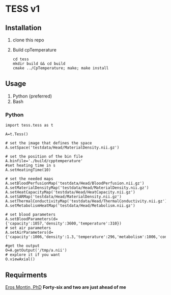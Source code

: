 # TESS v1

## Installation
1. clone this repo

1. Build cpTemperature
	```
	cd tess
	mkdir build && cd build
	cmake ../CpTemperature; make; make install

	```

## Usage
1. Python (preferred)
1. Bash


### Python
```
import tess.tess as t

A=t.Tess()

# set the image that defines the space
A.setSpace('testdata/Head/MaterialDensity.nii.gz')

# set the position of the bin file
A.binfile='./build/cpptemperature'
#set heating time in s
A.setHeatingTime(10)

# set the needed maps
A.setBloodPerfusionMap('testdata/Head/BloodPerfusion.nii.gz')
A.setMaterialDensityMap('testdata/Head/MaterialDensity.nii.gz')
A.setHeatCapacityMap('testdata/Head/HeatCapacity.nii.gz')
A.setSARMap('testdata/Head/MaterialDensity.nii.gz')
A.setThermalConductivityMap('testdata/Head/ThermalConductivity.nii.gz')
A.setMetabolismHeatMap('testdata/Head/Metabolism.nii.gz')

# set blood parameters
A.setBloodParameters(d={'capacity':1057,'density':3600,'temperature':310})
# set air parameters
A.setAirParameters(d={'capacity':1006,'density':1.3,'temperature':296,'metabolism':1006,'conductivity':0.026,'perfusion':0})

#get the output
O=A.getOutput('/tmp/a.nii')
# explore it if you want
O.viewAxial()

```



## Requirments




[Eros Montin, PhD](me.biodimensional.com)
**Forty-six and two are just ahead of me**
